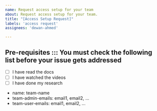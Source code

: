 ```yaml
---
name: Request access setup for your team
about: Request access setup for your team.
title: "[Access Setup Request]"
labels: 'access request'
assignees: 'dewan-ahmed'

---
```


## Pre-requisites ::: You must check the following list before your issue gets addressed

- [ ] I have read the docs
- [ ] I have watched the videos
- [ ] I have done my research

* name: team-name
* team-admin-emails: email1, email2, ...
* team-user-emails: email1, email2, ...
